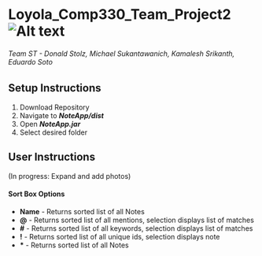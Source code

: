 # Loyola_Comp330_Team_Project2 ![Alt text](https://api.travis-ci.org/donald-stolz/Loyola_Comp330_Team_Project2.svg?branch=master)
###### Team ST - Donald Stolz, Michael Sukantawanich, Kamalesh Srikanth, Eduardo Soto

## Setup Instructions
1. Download Repository
2. Navigate to **_NoteApp/dist_**
3. Open **_NoteApp.jar_**
4. Select desired folder

## User Instructions 
(In progress: Expand and add photos)
#### Sort Box Options
  * **Name** - Returns sorted list of all Notes
  * **@** - Returns sorted list of all mentions, selection displays list of matches
  * **#** - Returns sorted list of all keywords, selection displays list of matches
  * **!** - Returns sorted list of all unique ids, selection displays note
  * **\*** - Returns sorted list of all Notes

